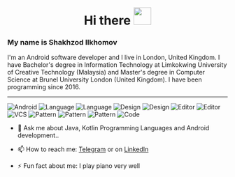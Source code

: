 <h1 align="center">Hi there <img src="https://user-images.githubusercontent.com/51059606/192175592-e628c9b8-aaa5-4e66-bee2-58cb489f3b6b.gif" width="40px"></h1> 

### My name is Shakhzod Ilkhomov 

I'm an Android software developer and I live in London, United Kingdom. I have Bachelor's degree in Information Technology at Limkokwing University of Creative Technology (Malaysia) and Master's degree in Computer Science at Brunel University London (United Kingdom). I have been programming since 2016.

<hr>

![Android](https://img.shields.io/badge/OS-Android-green)
![Language](https://img.shields.io/badge/Language-Kotlin-green)
![Language](https://img.shields.io/badge/Language-Java-green)
![Design](https://img.shields.io/badge/UI-Compose-green)
![Design](https://img.shields.io/badge/UI-XML-green)
![Editor](https://img.shields.io/badge/Editor-Android%20Studio-green)
![Editor](https://img.shields.io/badge/Editor-IntelliJ%20IDEA-green)
![VCS](https://img.shields.io/badge/VCS-Git-green)
![Pattern](https://img.shields.io/badge/MVVM-green)
![Pattern](https://img.shields.io/badge/MVP-green)
![Pattern](https://img.shields.io/badge/MVI-green)
![Code](https://img.shields.io/badge/Clean%20architecture-green)

- 💬 Ask me about Java, Kotlin Programming Languages and Android development.. 
- 📫 How to reach me: [Telegram][1.1]  or on [LinkedIn][1.2]

- ⚡  Fun fact about me: I play piano very well

[1.1]: https://www.t.me/shaxzodshox/
[1.2]: https://www.linkedin.com/in/shakhzod-ilkhomov/
